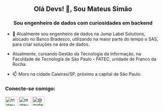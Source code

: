 <h2 align="center">Olá Devs! 👋, Sou Mateus Simão</h2>
<h3 align="center">Sou engenheiro de dados com curiosidades em backend</h3>

- 🔭 Atualmente sou engenheiro de dados na Jump Label Solutions, alocado no Banco Bradesco, utilizando na maior parte do tempo o SAS, para criar soluções na área de dados.

- Atualmente, cursando Gestão da Tecnologia da Informação, na Faculdade de Tecnologia de São Paulo - FATEC, unidade de Franco da Rocha.

- 📫 Moro na cidade Caieiras/SP, próximo a capital de São Paulo.

<h3>Conecte-se comigo:</h3>

<a href="https://linkedin.com/in/mateusdesouzasimao/" target="blank"><img align="center" src="https://raw.githubusercontent.com/rahuldkjain/github-profile-readme-generator/master/src/images/icons/Social/linked-in-alt.svg" alt="mateusdesouzasimao" height="30" width="40"/></a>  <a href="https://fb.com/mateus.simao.73/" target="blank"><img align="center" src="https://raw.githubusercontent.com/rahuldkjain/github-profile-readme-generator/master/src/images/icons/Social/facebook-alt.svg" alt="mateus.simao.73" height="30" width="40"/></a>  <a href="https://instagram.com/mateussimao_/" target="blank"><img align="center" src="https://raw.githubusercontent.com/rahuldkjain/github-profile-readme-generator/master/src/images/icons/Social/instagram.svg" alt="@mateussimao_" height="30" width="40"/></a>
